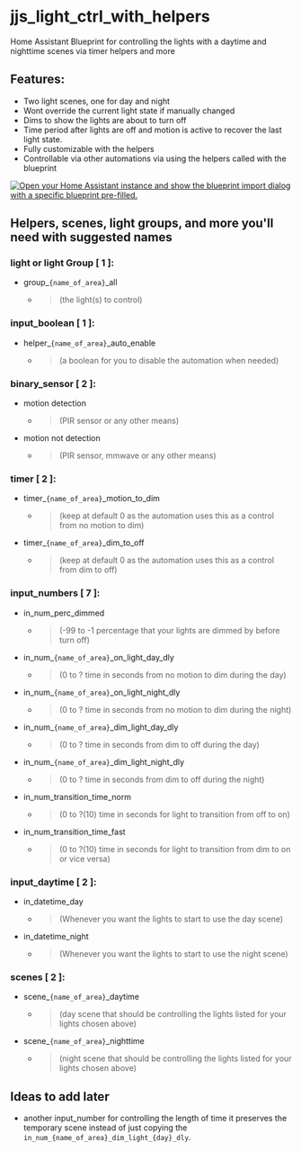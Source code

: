 # jjs_light_ctrl_with_helpers
Home Assistant Blueprint for controlling the lights with a daytime and nighttime scenes via timer helpers and more

## Features:
- Two light scenes, one for day and night
- Wont override the current light state if manually changed
- Dims to show the lights are about to turn off
- Time period after lights are off and motion is active to recover the last
light state.
- Fully customizable with the helpers
- Controllable via other automations via using the helpers called with the
blueprint

[![Open your Home Assistant instance and show the blueprint import dialog with a specific blueprint pre-filled.](https://my.home-assistant.io/badges/blueprint_import.svg)](https://my.home-assistant.io/redirect/blueprint_import/?blueprint_url=https%3A%2F%2Fgithub.com%2FJeffreyjelly%2Fjjs_light_ctrl_with_helpers%2Fblob%2Fmain%2FJJs_light_ctrl_w_helpers.yaml)

## Helpers, scenes, light groups, and more you'll need with suggested names

### light or light Group [ 1 ]:
 - group_`{name_of_area}`_all
   - > (the light(s) to control)

### input_boolean [ 1 ]:
 - helper_`{name_of_area}`_auto_enable
   - > (a boolean for you to disable the automation when needed)

### binary_sensor [ 2 ]:
 - motion detection
   - > (PIR sensor or any other means)
 - motion not detection
   - > (PIR sensor, mmwave or any other means)

### timer [ 2 ]:
 - timer_`{name_of_area}`_motion_to_dim
   - > (keep at default 0 as the automation uses this as a control from no motion to dim)
 - timer_`{name_of_area}`_dim_to_off
   - > (keep at default 0 as the automation uses this as a control from dim to off)

### input_numbers [ 7 ]:
 - in_num_perc_dimmed
   - > (-99 to -1  percentage that your lights are dimmed by before turn off)
 - in_num_`{name_of_area}`_on_light_day_dly
   - > (0 to ?  time in seconds from no motion to dim during the day)
 - in_num_`{name_of_area}`_on_light_night_dly
   - > (0 to ?  time in seconds from no motion to dim during the night)
 - in_num_`{name_of_area}`_dim_light_day_dly
   - > (0 to ?  time in seconds from dim to off during the day)
 - in_num_`{name_of_area}`_dim_light_night_dly
   - > (0 to ?  time in seconds from dim to off during the night)
 - in_num_transition_time_norm
   - > (0 to ?(10)  time in seconds for light to transition from off to on)
 - in_num_transition_time_fast
   - > (0 to ?(10)  time in seconds for light to transition from dim to on or vice versa)

### input_daytime [ 2 ]:
 - in_datetime_day
   - > (Whenever you want the lights to start to use the day scene)
 - in_datetime_night
   - > (Whenever you want the lights to start to use the night scene)

### scenes [ 2 ]:
 - scene_`{name_of_area}`_daytime
   - > (day scene that should be controlling the lights listed for your lights chosen above)
 - scene_`{name_of_area}`_nighttime
   - > (night scene that should be controlling the lights listed for your lights chosen above)


## Ideas to add later
 - another input_number for controlling the length of time it preserves the temporary scene instead of just copying the `in_num_{name_of_area}_dim_light_{day}_dly`.

